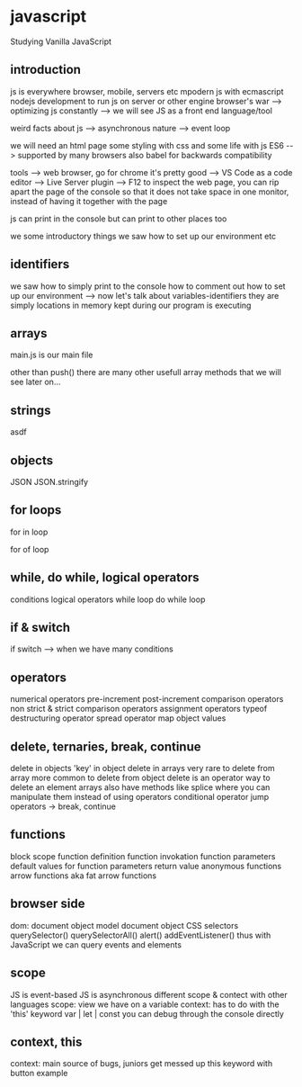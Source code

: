 # javascript

Studying Vanilla JavaScript

## introduction

js is everywhere
browser, mobile, servers etc
mpodern js with ecmascript
nodejs development to run js on server or other engine
browser's war --> optimizing js constantly
--> we will see JS as a front end language/tool

weird facts about js
--> asynchronous nature
--> event loop

we will need an html page
some styling with css
and some life with js
ES6 --> supported by many browsers
also babel for backwards compatibility

tools
--> web browser, go for chrome it's pretty good
--> VS Code as a code editor
--> Live Server plugin
--> F12 to inspect the web page, you can rip apart the page of the console so that it does not take space in one monitor, instead of having it together with the page

js can print in the console but can print to other places too

we some introductory things
we saw how to set up our environment
etc

## identifiers

we saw how to simply print to the console
how to comment out
how to set up our environment
--> now let's talk about variables-identifiers
they are simply locations in memory kept during our program is executing

## arrays

main.js is our main file

other than push() there are many other usefull array methods that we will see later on...

## strings

asdf

## objects

JSON
JSON.stringify

## for loops

for in loop

for of loop

## while, do while, logical operators

conditions
logical operators
while loop
do while loop

## if & switch

if
switch --> when we have many conditions

## operators

numerical operators
pre-increment
post-increment
comparison operators
non strict & strict comparison operators
assignment operators
typeof
destructuring operator
spread operator
map object values

## delete, ternaries, break, continue

delete in objects
'key' in object
delete in arrays
very rare to delete from array
more common to delete from object
delete is an operator way to delete an element
arrays also have methods like splice where you can manipulate them instead of using operators
conditional operator
jump operators -> break, continue

## functions

block
scope
function definition
function invokation
function parameters
default values for function parameters
return value
anonymous functions
arrow functions aka fat arrow functions

## browser side

dom: document object model
document object
CSS selectors
querySelector()
querySelectorAll()
alert()
addEventListener()
thus with JavaScript we can query events and elements

## scope

JS is event-based
JS is asynchronous
different scope & contect with other languages
scope: view we have on a variable
context: has to do with the 'this' keyword
var | let | const
you can debug through the console directly

## context, this

context: main source of bugs, juniors get messed up
this keyword with button example
